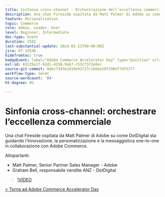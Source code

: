 ```yaml
---
title: Sinfonia cross-channel - Orchestrazione dell’eccellenza commerciale
description: Una chat Fireside ospitata da Matt Palmer di Adobe su come DotDigital sta guidando l’innovazione, la personalizzazione e la messaggistica one-to-one in collaborazione con Adobe Commerce.
feature: Personalization
topic: Commerce
role: Admin, Leader, User
level: Beginner, Intermediate
doc-type: Event
duration: 1582
last-substantial-update: 2024-05-21T00:00:00Z
jira: KT-15546
hidefromtoc: true
badgeEvent: label="Adobe Commerce Accelerator Day" type="positive" url="https://experienceleague.adobe.com/it/docs/events/apac-commerce-recordings/2024/overview"
exl-id: 65225e1f-62d1-4158-9ab7-c53cf372e8ec
source-git-commit: 0ebc7343e2d19e91f27c1bbba20f290ef7df5377
workflow-type: tm+mt
source-wordcount: '84'
ht-degree: 0%

---
```


# Sinfonia cross-channel: orchestrare l’eccellenza commerciale

Una chat Fireside ospitata da Matt Palmer di Adobe su come DotDigital sta guidando l’innovazione, la personalizzazione e la messaggistica one-to-one in collaborazione con Adobe Commerce.

Altoparlanti:

+ Matt Palmer, Senior Partner Sales Manager - Adobe
+ Graham Bell, responsabile vendite ANZ - DotDigital

>[!VIDEO](https://video.tv.adobe.com/v/3455519/?learn=on&captions=ita)

[&lt; Torna ad Adobe Commerce Accelerator Day](./overview.md)
